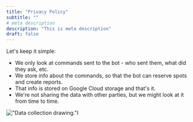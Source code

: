 ```yaml
---
title: "Privacy Policy"
subtitle: ""
# meta description
description: "This is meta description"
draft: false
---
```


Let's keep it simple:

* We only look at commands sent to the bot - who sent them, what did they ask,
etc.
* We store info about the commands, so that the bot can reserve spots and create
reports.
* That info is stored on Google Cloud storage and that's it.
* We're not sharing the data with other parties, but we might look at it from
time to time.

!["Data collection drawing."](/images/privacy.svg "Data collection drawing.")I
